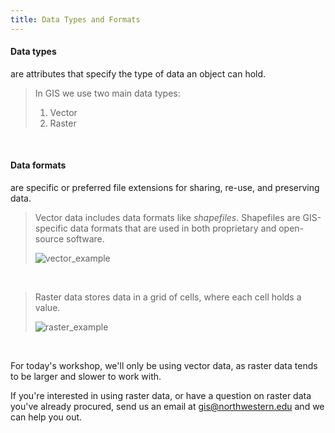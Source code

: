 ```yaml
---
title: Data Types and Formats
---
```

<html>
  
<h4>Data types</h4> are attributes that specify the type of data an object can hold. 

<br>

> In GIS we use two main data types:<br>
> 1) Vector<br>
> 2) Raster 

<br>

<h4>Data formats</h4> are specific or preferred file extensions for sharing, re-use, and preserving data. </html>

<br>

> Vector data includes data formats like *shapefiles*. Shapefiles are GIS-specific data formats that are used in both proprietary and open-source software. 
> 
> ![vector_example](/arcgis-online/img/vector_examples.png)

<br>

> Raster data stores data in a grid of cells, where each cell holds a value.
> 
> ![raster_example](/arcgis-online/img/raster_examples.png)

<br>

<html>
  
For today's workshop, we'll only be using vector data, as raster data tends to be larger and slower to work with. 

If you're interested in using raster data, or have a question on raster data you've already procured, send us an email at <a href="mailto:gis@northwestern.edu?subject=GIS support"> gis@northwestern.edu </a> and we can help you out. 
</html>
